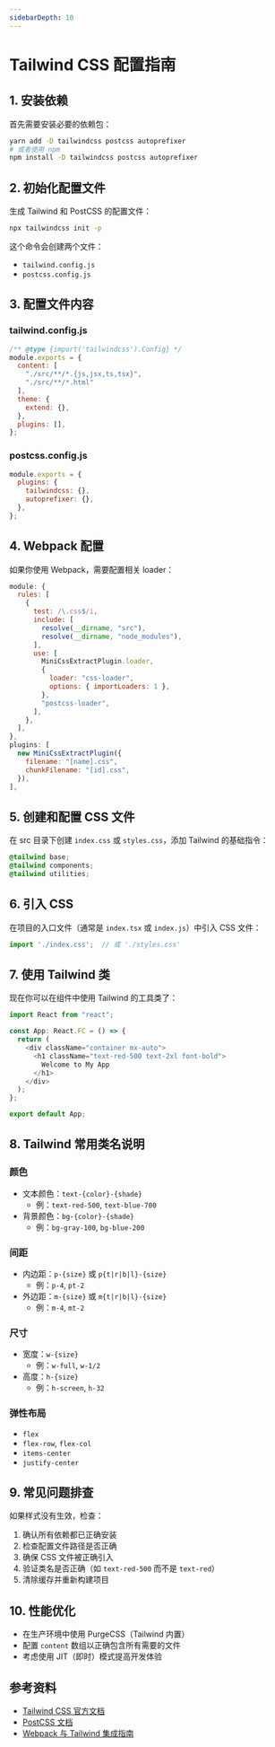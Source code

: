 ```yaml
---
sidebarDepth: 10
---
```


# Tailwind CSS 配置指南

## 1. 安装依赖

首先需要安装必要的依赖包：

```bash
yarn add -D tailwindcss postcss autoprefixer
# 或者使用 npm
npm install -D tailwindcss postcss autoprefixer
```

## 2. 初始化配置文件

生成 Tailwind 和 PostCSS 的配置文件：

```bash
npx tailwindcss init -p
```

这个命令会创建两个文件：
- `tailwind.config.js`
- `postcss.config.js`

## 3. 配置文件内容

### tailwind.config.js
```javascript
/** @type {import('tailwindcss').Config} */
module.exports = {
  content: [
    "./src/**/*.{js,jsx,ts,tsx}",
    "./src/**/*.html"
  ],
  theme: {
    extend: {},
  },
  plugins: [],
};
```

### postcss.config.js
```javascript
module.exports = {
  plugins: {
    tailwindcss: {},
    autoprefixer: {},
  },
};
```

## 4. Webpack 配置

如果你使用 Webpack，需要配置相关 loader：

```javascript
module: {
  rules: [
    {
      test: /\.css$/i,
      include: [
        resolve(__dirname, "src"),
        resolve(__dirname, "node_modules"),
      ],
      use: [
        MiniCssExtractPlugin.loader,
        {
          loader: "css-loader",
          options: { importLoaders: 1 },
        },
        "postcss-loader",
      ],
    },
  ],
},
plugins: [
  new MiniCssExtractPlugin({
    filename: "[name].css",
    chunkFilename: "[id].css",
  }),
],
```

## 5. 创建和配置 CSS 文件

在 src 目录下创建 `index.css` 或 `styles.css`，添加 Tailwind 的基础指令：

```css
@tailwind base;
@tailwind components;
@tailwind utilities;
```

## 6. 引入 CSS

在项目的入口文件（通常是 `index.tsx` 或 `index.js`）中引入 CSS 文件：

```typescript
import './index.css';  // 或 './styles.css'
```

## 7. 使用 Tailwind 类

现在你可以在组件中使用 Tailwind 的工具类了：

```typescript
import React from "react";

const App: React.FC = () => {
  return (
    <div className="container mx-auto">
      <h1 className="text-red-500 text-2xl font-bold">
        Welcome to My App
      </h1>
    </div>
  );
};

export default App;
```

## 8. Tailwind 常用类名说明

### 颜色
- 文本颜色：`text-{color}-{shade}`
  - 例：`text-red-500`, `text-blue-700`
- 背景颜色：`bg-{color}-{shade}`
  - 例：`bg-gray-100`, `bg-blue-200`

### 间距
- 内边距：`p-{size}` 或 `p{t|r|b|l}-{size}`
  - 例：`p-4`, `pt-2`
- 外边距：`m-{size}` 或 `m{t|r|b|l}-{size}`
  - 例：`m-4`, `mt-2`

### 尺寸
- 宽度：`w-{size}`
  - 例：`w-full`, `w-1/2`
- 高度：`h-{size}`
  - 例：`h-screen`, `h-32`

### 弹性布局
- `flex`
- `flex-row`, `flex-col`
- `items-center`
- `justify-center`

## 9. 常见问题排查

如果样式没有生效，检查：
1. 确认所有依赖都已正确安装
2. 检查配置文件路径是否正确
3. 确保 CSS 文件被正确引入
4. 验证类名是否正确（如 `text-red-500` 而不是 `text-red`）
5. 清除缓存并重新构建项目

## 10. 性能优化

- 在生产环境中使用 PurgeCSS（Tailwind 内置）
- 配置 `content` 数组以正确包含所有需要的文件
- 考虑使用 JIT（即时）模式提高开发体验

## 参考资料
- [Tailwind CSS 官方文档](https://tailwindcss.com/docs)
- [PostCSS 文档](https://postcss.org/)
- [Webpack 与 Tailwind 集成指南](https://tailwindcss.com/docs/installation/using-postcss)
